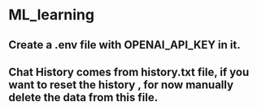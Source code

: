 # ML_learning

## Create a .env file with OPENAI_API_KEY in it.
## Chat History comes from history.txt file, if you want to reset the history , for now manually delete the data from this file.
